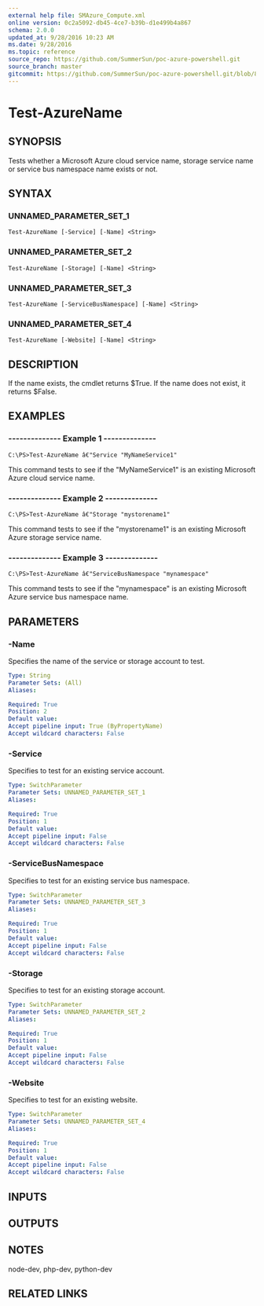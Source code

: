 ```yaml
---
external help file: SMAzure_Compute.xml
online version: 0c2a5092-db45-4ce7-b39b-d1e499b4a867
schema: 2.0.0
updated_at: 9/28/2016 10:23 AM
ms.date: 9/28/2016
ms.topic: reference
source_repo: https://github.com/SummerSun/poc-azure-powershell.git
source_branch: master
gitcommit: https://github.com/SummerSun/poc-azure-powershell.git/blob/8903b0f1daa01932ac5fa167f377736de2df6709/azureps-cmdlets-docs/Service%20Management/Compute%20Cmdlets/v0.9.8/Test-AzureName.md
---
```


# Test-AzureName
## SYNOPSIS
Tests whether a Microsoft Azure cloud service name, storage service name or service bus namespace name exists or not.

## SYNTAX

### UNNAMED_PARAMETER_SET_1
```
Test-AzureName [-Service] [-Name] <String>
```

### UNNAMED_PARAMETER_SET_2
```
Test-AzureName [-Storage] [-Name] <String>
```

### UNNAMED_PARAMETER_SET_3
```
Test-AzureName [-ServiceBusNamespace] [-Name] <String>
```

### UNNAMED_PARAMETER_SET_4
```
Test-AzureName [-Website] [-Name] <String>
```

## DESCRIPTION
If the name exists, the cmdlet returns $True.
If the name does not exist, it returns $False.

## EXAMPLES

### --------------  Example 1 --------------
```
C:\PS>Test-AzureName â€"Service "MyNameService1"
```

This command tests to see if the "MyNameService1" is an existing Microsoft Azure cloud service name.

### --------------  Example 2 --------------
```
C:\PS>Test-AzureName â€"Storage "mystorename1"
```

This command tests to see if the "mystorename1" is an existing Microsoft Azure storage service name.

### --------------  Example 3 --------------
```
C:\PS>Test-AzureName â€"ServiceBusNamespace "mynamespace"
```

This command tests to see if the "mynamespace" is an existing Microsoft Azure service bus namespace name.

## PARAMETERS

### -Name
Specifies the name of the service or storage account to test.

```yaml
Type: String
Parameter Sets: (All)
Aliases: 

Required: True
Position: 2
Default value: 
Accept pipeline input: True (ByPropertyName)
Accept wildcard characters: False
```

### -Service
Specifies to test for an existing service account.

```yaml
Type: SwitchParameter
Parameter Sets: UNNAMED_PARAMETER_SET_1
Aliases: 

Required: True
Position: 1
Default value: 
Accept pipeline input: False
Accept wildcard characters: False
```

### -ServiceBusNamespace
Specifies to test for an existing service bus namespace.

```yaml
Type: SwitchParameter
Parameter Sets: UNNAMED_PARAMETER_SET_3
Aliases: 

Required: True
Position: 1
Default value: 
Accept pipeline input: False
Accept wildcard characters: False
```

### -Storage
Specifies to test for an existing storage account.

```yaml
Type: SwitchParameter
Parameter Sets: UNNAMED_PARAMETER_SET_2
Aliases: 

Required: True
Position: 1
Default value: 
Accept pipeline input: False
Accept wildcard characters: False
```

### -Website
Specifies to test for an existing website.

```yaml
Type: SwitchParameter
Parameter Sets: UNNAMED_PARAMETER_SET_4
Aliases: 

Required: True
Position: 1
Default value: 
Accept pipeline input: False
Accept wildcard characters: False
```

## INPUTS

## OUTPUTS

## NOTES
node-dev, php-dev, python-dev

## RELATED LINKS

